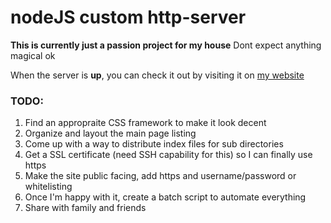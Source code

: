 # nodeJS custom http-server
**This is currently just a passion project for my house**
Dont expect anything magical ok

When the server is **up**, you can check it out by visiting it on [my website](http://radiuk.ca/server)

### TODO: 
1) Find an appropraite CSS framework to make it look decent
2) Organize and layout the main page listing
3) Come up with a way to distribute index files for sub directories
4) Get a SSL certificate (need SSH capability for this) so I can finally use https
5) Make the site public facing, add https and username/password or whitelisting
6) Once I'm happy with it, create a batch script to automate everything
7) Share with family and friends
